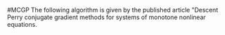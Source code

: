 #MCGP
The following algorithm is given by the published article "Descent Perry conjugate gradient methods for systems of monotone nonlinear equations.

